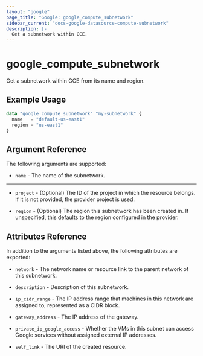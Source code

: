 ```yaml
---
layout: "google"
page_title: "Google: google_compute_subnetwork"
sidebar_current: "docs-google-datasource-compute-subnetwork"
description: |-
  Get a subnetwork within GCE.
---
```


# google\_compute\_subnetwork

Get a subnetwork within GCE from its name and region.

## Example Usage

```tf
data "google_compute_subnetwork" "my-subnetwork" {
  name   = "default-us-east1"
  region = "us-east1"
}
```

## Argument Reference

The following arguments are supported:

* `name` - The name of the subnetwork.

- - -

* `project` - (Optional) The ID of the project in which the resource belongs. If it
    is not provided, the provider project is used.

* `region` - (Optional) The region this subnetwork has been created in. If
    unspecified, this defaults to the region configured in the provider.

## Attributes Reference

In addition to the arguments listed above, the following attributes are exported:

* `network` - The network name or resource link to the parent
    network of this subnetwork.

* `description` - Description of this subnetwork.

* `ip_cidr_range` - The IP address range that machines in this
    network are assigned to, represented as a CIDR block.

* `gateway_address` - The IP address of the gateway.

* `private_ip_google_access` - Whether the VMs in this subnet
    can access Google services without assigned external IP
    addresses.

* `self_link` - The URI of the created resource.
